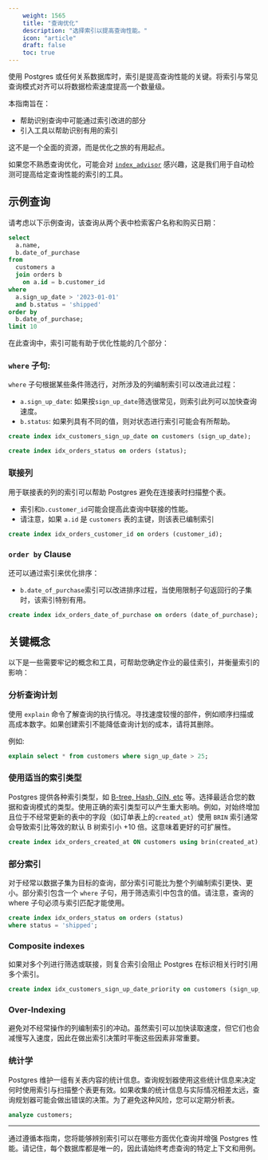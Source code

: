 ```yaml
---
    weight: 1565
    title: "查询优化"
    description: "选择索引以提高查询性能。"
    icon: "article"
    draft: false
    toc: true
---
```



使用 Postgres 或任何关系数据库时，索引是提高查询性能的关键。将索引与常见查询模式对齐可以将数据检索速度提高一个数量级。

本指南旨在：

- 帮助识别查询中可能通过索引改进的部分
- 引入工具以帮助识别有用的索引

这不是一个全面的资源，而是优化之旅的有用起点。

如果您不熟悉查询优化，可能会对 [`index_advisor`](/docs/app/database/extensions/index_advisor) 感兴趣，这是我们用于自动检测可提高给定查询性能的索引的工具。


## 示例查询

请考虑以下示例查询，该查询从两个表中检索客户名称和购买日期：

```sql
select
  a.name,
  b.date_of_purchase
from
  customers a
  join orders b
    on a.id = b.customer_id
where
  a.sign_up_date > '2023-01-01'
  and b.status = 'shipped'
order by
  b.date_of_purchase;
limit 10
```

在此查询中，索引可能有助于优化性能的几个部分：

### `where` 子句:

`where` 子句根据某些条件筛选行，对所涉及的列编制索引可以改进此过程：

- `a.sign_up_date`: 如果按`sign_up_date`筛选很常见，则索引此列可以加快查询速度。
- `b.status`: 如果列具有不同的值，则对状态进行索引可能会有所帮助。

```sql
create index idx_customers_sign_up_date on customers (sign_up_date);

create index idx_orders_status on orders (status);
```

### 联接列

用于联接表的列的索引可以帮助 Postgres 避免在连接表时扫描整个表。

- 索引和`b.customer_id`可能会提高此查询中联接的性能。
- 请注意，如果 `a.id` 是 `customers` 表的主键，则该表已编制索引

```sql
create index idx_orders_customer_id on orders (customer_id);
```

### `order by` Clause

还可以通过索引来优化排序：

- `b.date_of_purchase`索引可以改进排序过程，当使用限制子句返回行的子集时，该索引特别有用。

```sql
create index idx_orders_date_of_purchase on orders (date_of_purchase);
```

## 关键概念

以下是一些需要牢记的概念和工具，可帮助您确定作业的最佳索引，并衡量索引的影响：

### 分析查询计划

使用 `explain` 命令了解查询的执行情况。寻找速度较慢的部件，例如顺序扫描或高成本数字。如果创建索引不能降低查询计划的成本，请将其删除。

例如:

```sql
explain select * from customers where sign_up_date > 25;
```

### 使用适当的索引类型


Postgres 提供各种索引类型，如 [B-tree, Hash, GIN, etc](https://www.postgresql.org/docs/current/indexes-types.html) 等。选择最适合您的数据和查询模式的类型。使用正确的索引类型可以产生重大影响。例如，对始终增加且位于不经常更新的表中的字段（如订单表上的`created_at`）使用 `BRIN` 索引通常会导致索引比等效的默认 B 树索引小 +10 倍。这意味着更好的可扩展性。

```sql
create index idx_orders_created_at ON customers using brin(created_at);
```

### 部分索引

对于经常以数据子集为目标的查询，部分索引可能比为整个列编制索引更快、更小。部分索引包含一个 `where` 子句，用于筛选索引中包含的值。请注意，查询的 where 子句必须与索引匹配才能使用。



```sql
create index idx_orders_status on orders (status)
where status = 'shipped';
```

### Composite indexes


如果对多个列进行筛选或联接，则复合索引会阻止 Postgres 在标识相关行时引用多个索引。

```sql
create index idx_customers_sign_up_date_priority on customers (sign_up_date, priority);
```

### Over-Indexing

避免对不经常操作的列编制索引的冲动。虽然索引可以加快读取速度，但它们也会减慢写入速度，因此在做出索引决策时平衡这些因素非常重要。

### 统计学


Postgres 维护一组有关表内容的统计信息。查询规划器使用这些统计信息来决定何时使用索引与扫描整个表更有效。如果收集的统计信息与实际情况相差太远，查询规划器可能会做出错误的决策。为了避免这种风险，您可以定期分析表。

```sql
analyze customers;
```

---

通过遵循本指南，您将能够辨别索引可以在哪些方面优化查询并增强 Postgres 性能。请记住，每个数据库都是唯一的，因此请始终考虑查询的特定上下文和用例。



